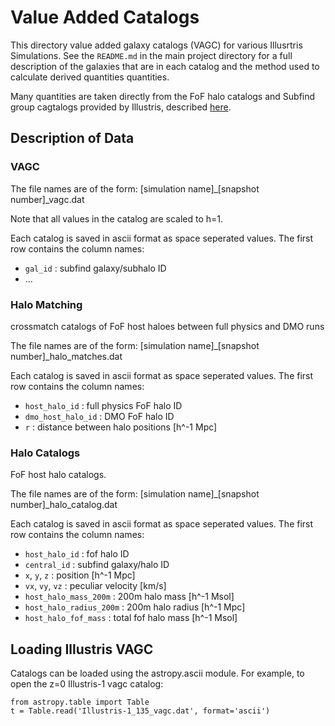 # Value Added Catalogs

This directory value added galaxy catalogs (VAGC) for various Illusrtris Simulations.  See the `README.md` in the main project directory for a full description of the galaxies that are in each catalog and the method used to calculate derived quantities quantities.

Many quantities are taken directly from the FoF halo catalogs and Subfind group cagtalogs provided by Illustris, described [here](http://www.illustris-project.org/data/docs/specifications/#sec2a). 


## Description of Data

### VAGC

The file names are of the form: [simulation name]\_[snapshot number]\_vagc.dat

Note that all values in the catalog are scaled to h=1.
  
Each catalog is saved in ascii format as space seperated values.  The first row contains the column names:

* `gal_id` : subfind galaxy/subhalo ID 
* ...


### Halo Matching

crossmatch catalogs of FoF host haloes between full physics and DMO runs

The file names are of the form: [simulation name]\_[snapshot number]\_halo_matches.dat

Each catalog is saved in ascii format as space seperated values.  The first row contains the column names:
 
* `host_halo_id` : full physics FoF halo ID
* `dmo_host_halo_id` : DMO FoF halo ID 
* `r` : distance between halo positions [h^-1 Mpc]


### Halo Catalogs

FoF host halo catalogs.

The file names are of the form: [simulation name]\_[snapshot number]\_halo_catalog.dat

Each catalog is saved in ascii format as space seperated values.  The first row contains the column names:
 
* `host_halo_id` : fof halo ID
* `central_id` : subfind galaxy/halo ID
* `x`, `y`, `z` : position [h^-1 Mpc]
* `vx`, `vy`, `vz` : peculiar velocity [km/s]
* `host_halo_mass_200m` : 200m halo mass [h^-1 Msol]
* `host_halo_radius_200m` : 200m halo radius [h^-1 Mpc] 
* `host_halo_fof_mass` : total fof halo mass [h^-1 Msol]


## Loading Illustris VAGC

Catalogs can be loaded using the astropy.ascii module.
For example, to open the z=0 Illustris-1 vagc catalog:

```
from astropy.table import Table
t = Table.read('Illustris-1_135_vagc.dat', format='ascii')
```
